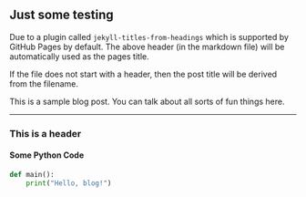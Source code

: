 ## Just some testing 

Due to a plugin called `jekyll-titles-from-headings` which is supported by GitHub Pages by default. The above header (in the markdown file) will be automatically used as the pages title.

If the file does not start with a header, then the post title will be derived from the filename.

This is a sample blog post. You can talk about all sorts of fun things here.

---

### This is a header

#### Some Python Code

```python
def main():
    print("Hello, blog!")
```
<script src="https://utteranc.es/client.js"
        repo="nefomichev/nefomichev.github.io"
        issue-term="title"
        theme="github-light"
        crossorigin="anonymous"
        async>
</script>